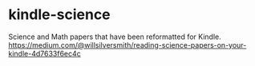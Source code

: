 # kindle-science
Science and Math papers that have been reformatted for Kindle. https://medium.com/@willsilversmith/reading-science-papers-on-your-kindle-4d7633f6ec4c

